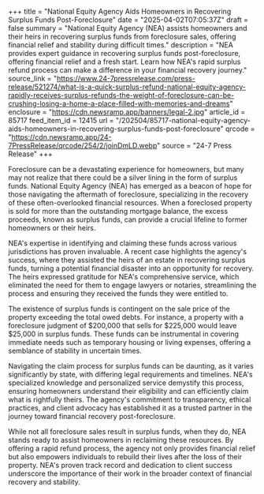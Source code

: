 +++
title = "National Equity Agency Aids Homeowners in Recovering Surplus Funds Post-Foreclosure"
date = "2025-04-02T07:05:37Z"
draft = false
summary = "National Equity Agency (NEA) assists homeowners and their heirs in recovering surplus funds from foreclosure sales, offering financial relief and stability during difficult times."
description = "NEA provides expert guidance in recovering surplus funds post-foreclosure, offering financial relief and a fresh start. Learn how NEA's rapid surplus refund process can make a difference in your financial recovery journey."
source_link = "https://www.24-7pressrelease.com/press-release/521274/what-is-a-quick-surplus-refund-national-equity-agency-rapidly-receives-surplus-refunds-the-weight-of-foreclosure-can-be-crushing-losing-a-home-a-place-filled-with-memories-and-dreams"
enclosure = "https://cdn.newsramp.app/banners/legal-2.jpg"
article_id = 85717
feed_item_id = 12415
url = "/202504/85717-national-equity-agency-aids-homeowners-in-recovering-surplus-funds-post-foreclosure"
qrcode = "https://cdn.newsramp.app/24-7PressRelease/qrcode/254/2/joinDmLD.webp"
source = "24-7 Press Release"
+++

<p>Foreclosure can be a devastating experience for homeowners, but many may not realize that there could be a silver lining in the form of surplus funds. National Equity Agency (NEA) has emerged as a beacon of hope for those navigating the aftermath of foreclosure, specializing in the recovery of these often-overlooked financial resources. When a foreclosed property is sold for more than the outstanding mortgage balance, the excess proceeds, known as surplus funds, can provide a crucial lifeline to former homeowners or their heirs.</p><p>NEA's expertise in identifying and claiming these funds across various jurisdictions has proven invaluable. A recent case highlights the agency's success, where they assisted the heirs of an estate in recovering surplus funds, turning a potential financial disaster into an opportunity for recovery. The heirs expressed gratitude for NEA's comprehensive service, which eliminated the need for them to engage lawyers or notaries, streamlining the process and ensuring they received the funds they were entitled to.</p><p>The existence of surplus funds is contingent on the sale price of the property exceeding the total owed debts. For instance, a property with a foreclosure judgment of $200,000 that sells for $225,000 would leave $25,000 in surplus funds. These funds can be instrumental in covering immediate needs such as temporary housing or living expenses, offering a semblance of stability in uncertain times.</p><p>Navigating the claim process for surplus funds can be daunting, as it varies significantly by state, with differing legal requirements and timelines. NEA's specialized knowledge and personalized service demystify this process, ensuring homeowners understand their eligibility and can efficiently claim what is rightfully theirs. The agency's commitment to transparency, ethical practices, and client advocacy has established it as a trusted partner in the journey toward financial recovery post-foreclosure.</p><p>While not all foreclosure sales result in surplus funds, when they do, NEA stands ready to assist homeowners in reclaiming these resources. By offering a rapid refund process, the agency not only provides financial relief but also empowers individuals to rebuild their lives after the loss of their property. NEA's proven track record and dedication to client success underscore the importance of their work in the broader context of financial recovery and stability.</p>